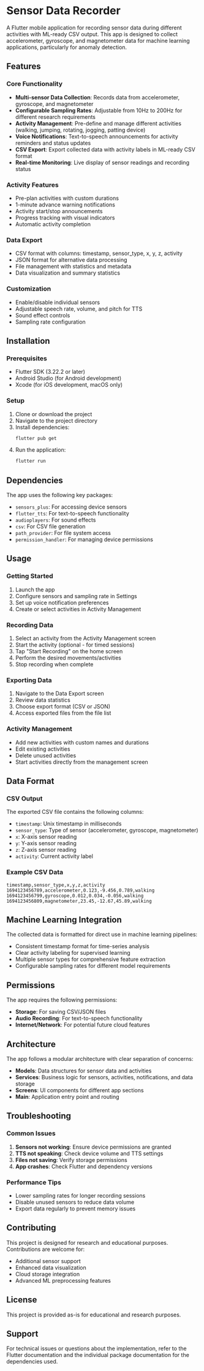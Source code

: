 # Sensor Data Recorder

A Flutter mobile application for recording sensor data during different activities with ML-ready CSV output. This app is designed to collect accelerometer, gyroscope, and magnetometer data for machine learning applications, particularly for anomaly detection.

## Features

### Core Functionality
- **Multi-sensor Data Collection**: Records data from accelerometer, gyroscope, and magnetometer
- **Configurable Sampling Rates**: Adjustable from 10Hz to 200Hz for different research requirements
- **Activity Management**: Pre-define and manage different activities (walking, jumping, rotating, jogging, patting device)
- **Voice Notifications**: Text-to-speech announcements for activity reminders and status updates
- **CSV Export**: Export collected data with activity labels in ML-ready CSV format
- **Real-time Monitoring**: Live display of sensor readings and recording status

### Activity Features
- Pre-plan activities with custom durations
- 1-minute advance warning notifications
- Activity start/stop announcements
- Progress tracking with visual indicators
- Automatic activity completion

### Data Export
- CSV format with columns: timestamp, sensor_type, x, y, z, activity
- JSON format for alternative data processing
- File management with statistics and metadata
- Data visualization and summary statistics

### Customization
- Enable/disable individual sensors
- Adjustable speech rate, volume, and pitch for TTS
- Sound effect controls
- Sampling rate configuration

## Installation

### Prerequisites
- Flutter SDK (3.22.2 or later)
- Android Studio (for Android development)
- Xcode (for iOS development, macOS only)

### Setup
1. Clone or download the project
2. Navigate to the project directory
3. Install dependencies:
   ```bash
   flutter pub get
   ```
4. Run the application:
   ```bash
   flutter run
   ```

## Dependencies

The app uses the following key packages:
- `sensors_plus`: For accessing device sensors
- `flutter_tts`: For text-to-speech functionality
- `audioplayers`: For sound effects
- `csv`: For CSV file generation
- `path_provider`: For file system access
- `permission_handler`: For managing device permissions

## Usage

### Getting Started
1. Launch the app
2. Configure sensors and sampling rate in Settings
3. Set up voice notification preferences
4. Create or select activities in Activity Management

### Recording Data
1. Select an activity from the Activity Management screen
2. Start the activity (optional - for timed sessions)
3. Tap "Start Recording" on the home screen
4. Perform the desired movements/activities
5. Stop recording when complete

### Exporting Data
1. Navigate to the Data Export screen
2. Review data statistics
3. Choose export format (CSV or JSON)
4. Access exported files from the file list

### Activity Management
- Add new activities with custom names and durations
- Edit existing activities
- Delete unused activities
- Start activities directly from the management screen

## Data Format

### CSV Output
The exported CSV file contains the following columns:
- `timestamp`: Unix timestamp in milliseconds
- `sensor_type`: Type of sensor (accelerometer, gyroscope, magnetometer)
- `x`: X-axis sensor reading
- `y`: Y-axis sensor reading
- `z`: Z-axis sensor reading
- `activity`: Current activity label

### Example CSV Data
```csv
timestamp,sensor_type,x,y,z,activity
1694123456789,accelerometer,0.123,-9.456,0.789,walking
1694123456799,gyroscope,0.012,0.034,-0.056,walking
1694123456809,magnetometer,23.45,-12.67,45.89,walking
```

## Machine Learning Integration

The collected data is formatted for direct use in machine learning pipelines:
- Consistent timestamp format for time-series analysis
- Clear activity labeling for supervised learning
- Multiple sensor types for comprehensive feature extraction
- Configurable sampling rates for different model requirements

## Permissions

The app requires the following permissions:
- **Storage**: For saving CSV/JSON files
- **Audio Recording**: For text-to-speech functionality
- **Internet/Network**: For potential future cloud features

## Architecture

The app follows a modular architecture with clear separation of concerns:
- **Models**: Data structures for sensor data and activities
- **Services**: Business logic for sensors, activities, notifications, and data storage
- **Screens**: UI components for different app sections
- **Main**: Application entry point and routing

## Troubleshooting

### Common Issues
1. **Sensors not working**: Ensure device permissions are granted
2. **TTS not speaking**: Check device volume and TTS settings
3. **Files not saving**: Verify storage permissions
4. **App crashes**: Check Flutter and dependency versions

### Performance Tips
- Lower sampling rates for longer recording sessions
- Disable unused sensors to reduce data volume
- Export data regularly to prevent memory issues

## Contributing

This project is designed for research and educational purposes. Contributions are welcome for:
- Additional sensor support
- Enhanced data visualization
- Cloud storage integration
- Advanced ML preprocessing features

## License

This project is provided as-is for educational and research purposes.

## Support

For technical issues or questions about the implementation, refer to the Flutter documentation and the individual package documentation for the dependencies used.

